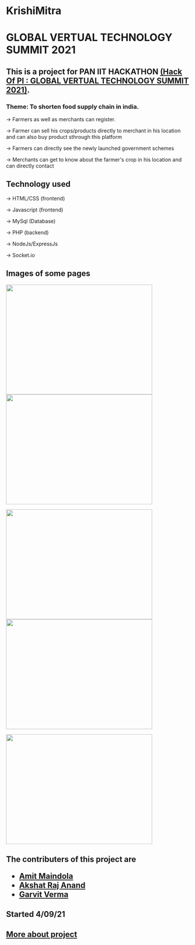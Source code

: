 
# KrishiMitra
# GLOBAL VERTUAL TECHNOLOGY SUMMIT 2021
## This is a project for PAN IIT HACKATHON <a href="https://hack-of-pi.hackerearth.com/">(Hack Of PI : GLOBAL VERTUAL TECHNOLOGY SUMMIT 2021)</a>. 
### Theme: To shorten food supply chain in india. 

-> Farmers as well as merchants can register.

-> Farmer can sell his crops/products directly to merchant in his location and can also buy product sthrough this platform

-> Farmers can directly see the newly launched government schemes

-> Merchants can get to know about the farmer's crop in his location and can directly contact

## Technology used

-> HTML/CSS (frontend)

-> Javascript (frontend)

-> MySql (Database)

-> PHP (backend)

-> NodeJs/ExpressJs

-> Socket.io

## Images of some pages

<img src="https://user-images.githubusercontent.com/79037725/189924986-721ddad9-341c-450a-a887-7ae1468306b3.png" width="400" height="300"><img src="https://user-images.githubusercontent.com/79037725/189926034-6592fe43-d48c-4d3b-bb19-9170a3d443f6.png" width="400" height="300">

<img src="https://user-images.githubusercontent.com/79037725/189925075-7533c8d4-17fe-4734-bb24-7c2f62be88c8.png" width="400" height="300"><img src="https://user-images.githubusercontent.com/79037725/189925106-7a842d79-e1b0-47bb-93b1-12795bd9c9a3.png" width="400" height="300">

<img src="https://user-images.githubusercontent.com/79037725/189926336-305559b5-50f8-46cf-8019-6f1621f1bcc5.png" width="400" height="300">



##  The contributers of this project are <ul><li> <a href="https://github.com/amitmaindola">Amit Maindola</a> </li> <li> <a href="https://github.com/akshat343">Akshat Raj Anand</a> </li> <li> <a href="https://github.com/GarvitV957">Garvit Verma</a> </li> </ul>
## Started 4/09/21

## <a href="https://youtu.be/7E46oYaUyQ0"> More about project </a>
